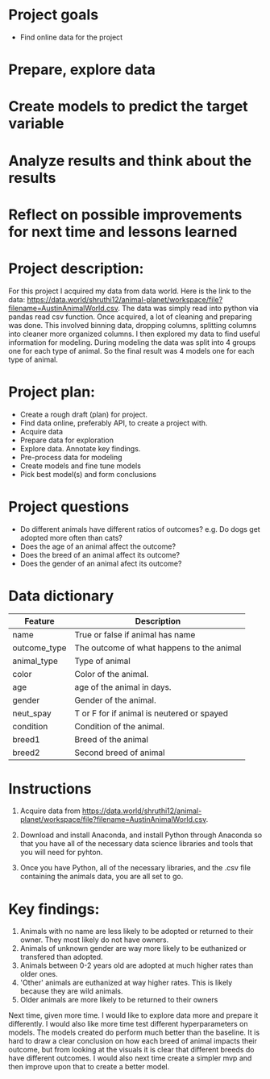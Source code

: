 # Project goals

* Find online data for the project
# Prepare, explore data
# Create models to predict the target variable
# Analyze results and think about the results
# Reflect on possible improvements for next time and lessons learned


# Project description:

For this project I acquired my data from data world. Here is the link to the data: https://data.world/shruthi12/animal-planet/workspace/file?filename=AustinAnimalWorld.csv. The data was simply read into python via pandas read csv function.
Once acquired, a lot of cleaning and preparing was done. This involved binning data, dropping columns, splitting columns into
cleaner more organized columns. I then explored my data to find useful information for modeling. During modeling the data was split into
4 groups one for each type of animal. So the final result was 4 models one for each type of animal. 


# Project plan:

* Create a rough draft (plan) for project.
* Find data online, preferably API, to create a project with.
* Acquire data
* Prepare data for exploration
* Explore data. Annotate key findings.
* Pre-process data for modeling
* Create models and fine tune models
* Pick best model(s) and form conclusions


# Project questions

* Do different animals have different ratios of outcomes? e.g. Do dogs get adopted more often than cats?
* Does the age of an animal affect the outcome? 
* Does the breed of an animal affect its outcome?
* Does the gender of an animal afect its outcome?


# Data dictionary
 
| Feature      |              Description                   |
| --------     |               -------                      |
|name          |   True or false if animal has name         |
|outcome_type  |  The outcome of what happens to the animal |
|animal_type   |   Type of animal                           |
|color         |         Color of the animal.               |
|age           |           age of the animal in days.       |
|gender        |            Gender of the animal.           |
|neut_spay     | T or F for if animal is neutered or spayed |
|condition     |       Condition of the animal.             |
|breed1        |     Breed of the animal                    |
|breed2        |           Second breed of animal           |


# Instructions

1. Acquire data from https://data.world/shruthi12/animal-planet/workspace/file?filename=AustinAnimalWorld.csv.

2. Download and install Anaconda, and install Python through Anaconda so that you have all of the necessary data science libraries and tools that you will need for pyhton.

3. Once you have Python, all of the necessary libraries, and the .csv file containing the animals data,  you are all set to go.


# Key findings:

1. Animals with no name are less likely to be adopted or returned to their owner. They most likely do not have owners.
0. Animals of unknown gender are way more likely to be euthanized or transfered than adopted.
0. Animals between 0-2 years old are adopted at much higher rates than older ones.
0. 'Other' animals are euthanized at way higher rates. This is likely because they are wild animals.
0. Older animals are more likely to be returned to their owners

Next time, given more time. I would like to explore data more and prepare it differently. I would also like more time test different hyperparameters on models. The models created do perform much better than the baseline. It is hard to draw a clear conclusion on how each breed of animal impacts their outcome, but from looking at the visuals it is clear that different breeds do have different outcomes. I would also next time create a simpler mvp and then improve upon that to create a better model.